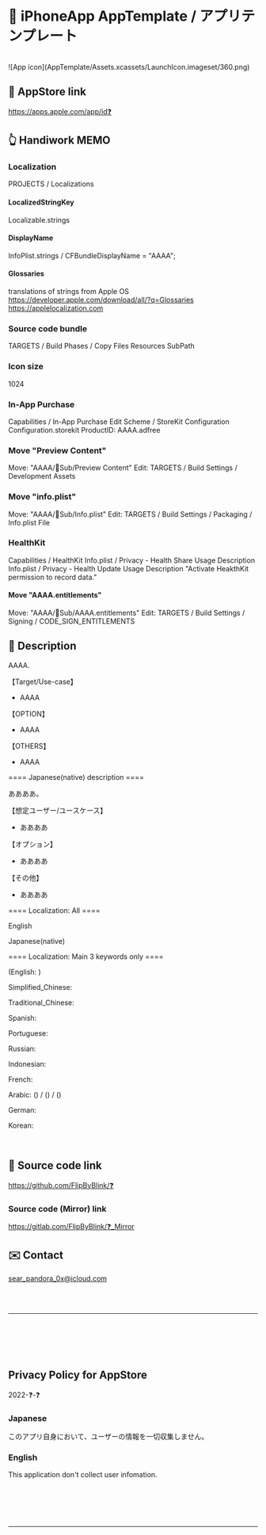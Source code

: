 # 📱 iPhoneApp AppTemplate / アプリテンプレート

<br>
![App icon](AppTemplate/Assets.xcassets/LaunchIcon.imageset/360.png)
<br>

## 🔗 AppStore link
https://apps.apple.com/app/id❓

## 👆 Handiwork MEMO
### Localization
PROJECTS / Localizations

#### LocalizedStringKey
Localizable.strings

#### DisplayName
InfoPlist.strings / CFBundleDisplayName = "AAAA";

#### Glossaries
translations of strings from Apple OS
https://developer.apple.com/download/all/?q=Glossaries
https://applelocalization.com

### Source code bundle
TARGETS / Build Phases / Copy Files
Resources
SubPath

### Icon size
1024

### In-App Purchase
Capabilities / In-App Purchase
Edit Scheme / StoreKit Configuration
Configuration.storekit
ProductID: AAAA.adfree

### Move "Preview Content"
Move: "AAAA/🧩Sub/Preview Content"
Edit: TARGETS / Build Settings / Development Assets

### Move "info.plist"
Move: "AAAA/🧩Sub/Info.plist"
Edit: TARGETS / Build Settings / Packaging / Info.plist File

### HealthKit
Capabilities / HealthKit
Info.plist / Privacy - Health Share Usage Description
Info.plist / Privacy - Health Update Usage Description
"Activate HeakthKit permission to record data."

#### Move "AAAA.entitlements"
Move: "AAAA/🧩Sub/AAAA.entitlements"
Edit: TARGETS / Build Settings / Signing / CODE_SIGN_ENTITLEMENTS

## 📄 Description
<!-- Manually sync below text between "/README.md(here)" and "Localizable.strings" and "AppStoreConnect/_/Description". -->
<!--==== English description ====-->
AAAA.

【Target/Use-case】

- AAAA

【OPTION】

- AAAA

【OTHERS】

- AAAA


==== Japanese(native) description ====

ああああ。

【想定ユーザー/ユースケース】

- ああああ

【オプション】

- ああああ

【その他】

- ああああ


==== Localization: All ====

English

Japanese(native)

==== Localization: Main 3 keywords only ====

(English: )

Simplified_Chinese: 

Traditional_Chinese: 

Spanish: 

Portuguese: 

Russian: 

Indonesian: 

French:  

Arabic:  () /  () / ()

German: 

Korean: 

<br>

## 🧰 Source code link
https://github.com/FlipByBlink/❓

### Source code (Mirror) link
https://gitlab.com/FlipByBlink/❓_Mirror

## ✉️ Contact
sear_pandora_0x@icloud.com

<!-- URL "Support page for AppStore" -->
<!-- https://flipbyblink.github.io/❓/ -->
<!-- URL "Privacy Policy for AppStore" -->
<!-- https://flipbyblink.github.io/❓/#privacy-policy-for-appstore -->

<br>
<br>

------

<br>
<br>
<br>
<br>

## Privacy Policy for AppStore


2022-❓-❓


### Japanese

このアプリ自身において、ユーザーの情報を一切収集しません。


### English

This application don't collect user infomation.


<br>
<br>
<br>
<br>

------

<br>
<br>
